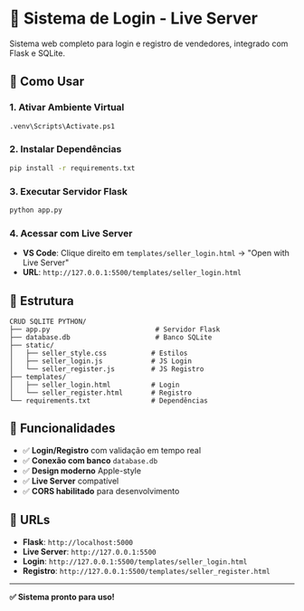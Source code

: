 # 🚀 Sistema de Login - Live Server

Sistema web completo para login e registro de vendedores, integrado com Flask e SQLite.

## 🎯 Como Usar

### 1. Ativar Ambiente Virtual
```bash
.venv\Scripts\Activate.ps1
```

### 2. Instalar Dependências
```bash
pip install -r requirements.txt
```

### 3. Executar Servidor Flask
```bash
python app.py
```

### 4. Acessar com Live Server
- **VS Code**: Clique direito em `templates/seller_login.html` → "Open with Live Server"
- **URL**: `http://127.0.0.1:5500/templates/seller_login.html`

## 📁 Estrutura

```
CRUD SQLITE PYTHON/
├── app.py                          # Servidor Flask
├── database.db                     # Banco SQLite
├── static/
│   ├── seller_style.css           # Estilos
│   ├── seller_login.js            # JS Login
│   └── seller_register.js         # JS Registro
├── templates/
│   ├── seller_login.html          # Login
│   └── seller_register.html       # Registro
└── requirements.txt               # Dependências
```

## 🎨 Funcionalidades

- ✅ **Login/Registro** com validação em tempo real
- ✅ **Conexão com banco** `database.db`
- ✅ **Design moderno** Apple-style
- ✅ **Live Server** compatível
- ✅ **CORS habilitado** para desenvolvimento

## 🔧 URLs

- **Flask**: `http://localhost:5000`
- **Live Server**: `http://127.0.0.1:5500`
- **Login**: `http://127.0.0.1:5500/templates/seller_login.html`
- **Registro**: `http://127.0.0.1:5500/templates/seller_register.html`

---

**✅ Sistema pronto para uso!** 